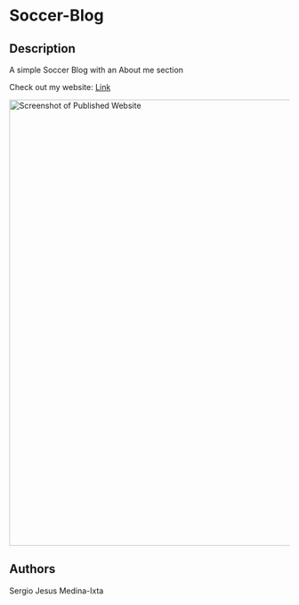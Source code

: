 # Soccer-Blog

## Description
A simple Soccer Blog with an About me section

Check out my website: [Link](https://17sergio.github.io/Soccer-Blog/)

<img src="./images/Screen Shot 2023-11-17 at 4.35.25 PM" width="800px" alt="Screenshot of Published Website">

## Authors
Sergio Jesus Medina-Ixta
